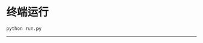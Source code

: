 # 终端运行

```shell
python run.py
```
*************************************************************************************************************************************************************************************************************************************************************************